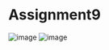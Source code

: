 # Assignment9
![image](https://user-images.githubusercontent.com/101176588/167714633-ca46253d-6a5e-4b77-8d86-53296cf7fe3b.png)
![image](https://user-images.githubusercontent.com/101176588/167714673-015b3700-0353-4b94-8f63-7a800e4f9f2f.png)
